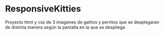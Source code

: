 # ResponsiveKitties
Proyecto html y css de 3 imagenes de gatitos y perritos que se desplegaran de distinta manera según la pantalla en la que se despliega
